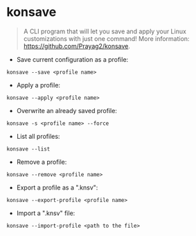 # konsave

> A CLI program that will let you save and apply your Linux customizations with just one command!
> More information: <https://github.com/Prayag2/konsave>.


- Save current configuration as a profile:

`konsave --save <profile name>`

- Apply a profile:

`konsave --apply <profile name>`

- Overwrite an already saved profile:

`konsave -s <profile name> --force`

- List all profiles:

`konsave --list`

- Remove a profile:

`konsave --remove <profile name>`

- Export a profile as a ".knsv":

`konsave --export-profile <profile name>`


- Import a ".knsv" file:

`konsave --import-profile <path to the file>`

